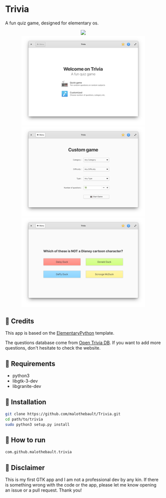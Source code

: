 # Trivia

A fun quiz game, designed for elementary os. 

<div align="center">
   <a href="https://github.com/malothebault/Trivia/blob/main/LICENSE">
    <img src="https://img.shields.io/badge/License-GPL--3.0-blue.svg">
   </a>
</div>

<div align="center">
    <img  src="https://github.com/malothebault/Trivia/blob/main/data/assets/screenshot_menu.png" alt="Menu" width="400">
    <img  src="https://github.com/malothebault/Trivia/blob/main/data/assets/screenshot_custom.png" alt="Custom Game" width="400">
    <img  src="https://github.com/malothebault/Trivia/blob/main/data/assets/screenshot_question.png" alt="Question" width="400">
</div>

## 🙏 Credits
This app is based on the [ElementaryPython](https://github.com/mirkobrombin/ElementaryPython) template.

The questions database come from [Open Trivia DB](https://opentdb.com/). If you want to add more questions, don't hesitate to check the website.

## 🔧 Requirements
- python3
- libgtk-3-dev
- libgranite-dev 

## 🔧 Installation
```bash
git clone https://github.com/malothebault/Trivia.git
cd path/to/trivia
sudo python3 setup.py install
```

## 🔧 How to run
```bash
com.github.malothebault.trivia
```

## 🚧 Disclaimer
This is my first GTK app and I am not a professional dev by any kin. If there is something wrong with the code or the app, please let me know opening an issue or a pull request. Thank you!

